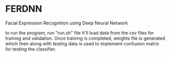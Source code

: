 # FERDNN
Facial Expression Recognition using Deep Neural Network

to run the program, run "run.sh" file
It'll load data from the csv files for training and validation.
Once training is completed, weights file is generated which then along with testing data is used to implement confusion matrix for testing the classifier.
